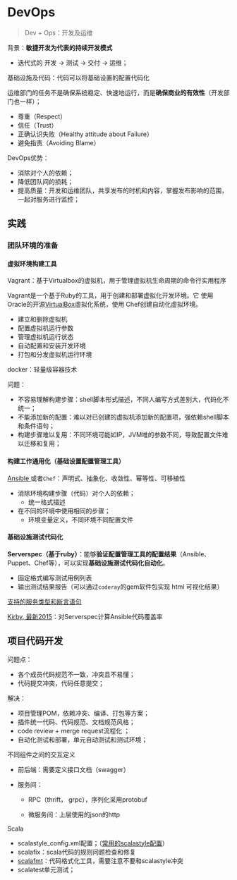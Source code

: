 # DevOps

> Dev + Ops：开发及运维

背景：**敏捷开发为代表的持续开发模式**

- 迭代式的 开发 -> 测试 -> 交付 -> 运维；

基础设施及代码：代码可以将基础设置的配置代码化

运维部门的任务不是确保系统稳定、快速地运行，而是**确保商业的有效性**（开发部门也一样）；

- 尊重（Respect）
- 信任（Trust）
- 正确认识失败（Healthy attitude about Failure）
- 避免指责（Avoiding Blame）

DevOps优势：

- 消除对个人的依赖；
- 降低团队间的损耗；
- 提高质量：开发和运维团队，共享发布的时机和内容，掌握发布影响的范围，一起对服务进行监控；



## 实践

### 团队环境的准备

#### 虚拟环境构建工具

Vagrant：基于Virtualbox的虚拟机，用于管理虚拟机生命周期的命令行实用程序

Vagrant是一个基于Ruby的工具，用于创建和部署虚拟化开发环境。它 使用Oracle的开源[VirtualBox](https://baike.baidu.com/item/VirtualBox)虚拟化系统，使用 Chef创建自动化虚拟环境。

- 建立和删除虚拟机
- 配置虚拟机运行参数
- 管理虚拟机运行状态
- 自动配置和安装开发环境
- 打包和分发虚拟机运行环境



docker：轻量级容器技术

问题：

- 不容易理解构建步骤：shell脚本形式描述，不同人编写方式差别大，代码化不统一；
- 不能添加新的配置：难以对已创建的虚拟机添加新的配置项，强依赖shell脚本和条件语句；
- 构建步骤难以复用：不同环境可能如IP，JVM堆的参数不同，导致配置文件难以迁移和复用；



#### 构建工作通用化（基础设置配置管理工具）

[Ansible ](./ansible.md)或者`Chef`：声明式、抽象化、收敛性、幂等性、可移植性

- 消除环境构建步骤（代码）对个人的依赖；
  - 统一格式描述
- 在不同的环境中使用相同的步骤；
  - 环境变量定义，不同环境不同配置文件




#### 基础设施测试代码化

**Serverspec（基于ruby）**：能够**验证配置管理工具的配置结果**（Ansible、Puppet、Chef等），可以实现**基础设施测试代码化自动化**。

- 固定格式编写测试用例列表
- 输出测试结果报告（可以通过`coderay`的gem软件包实现 html 可视化结果）

[支持的服务类型和断言语句](https://serverspec.org/resource_types.html#service)

[Kirby, 最新2015](https://github.com/ks888/kirby)：对Serverspec计算Ansible代码覆盖率



## 项目代码开发

问题点：

- 各个成员代码规范不一致，冲突且不易懂；
- 代码提交冲突，代码任意提交；



解决：

- 项目管理POM，依赖冲突、编译、打包等方案；
- 插件统一代码、代码规范、文档规范风格；
- code review + merge request流程化 ；
- 自动化测试和部署，单元自动测试和测试环境；


不同组件之间的交互定义

- 前后端：需要定义接口文档（swagger）

- 服务间：

  - RPC（thrift， grpc），序列化采用protobuf

  - 微服务间：上层使用的json的http

    

Scala

- scalastyle_config.xml配置；（[常用的scalastyle配置](scala/scala_style.md)）
- scalafix：scala代码的规则问题检查和修复
- [scalafmt]( https://scalameta.org/scalafmt/ )：代码格式化工具，需要注意不要和scalastyle冲突
- scalatest单元测试；
